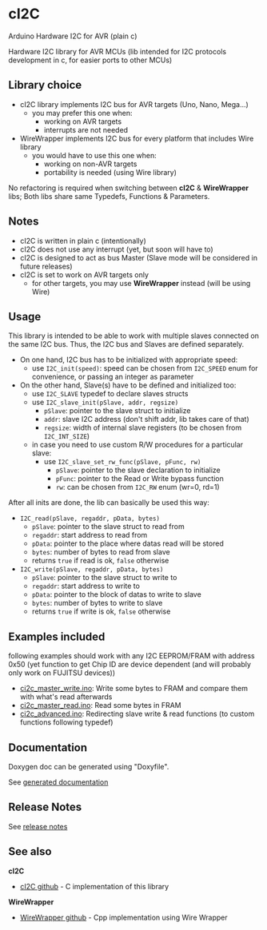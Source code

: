 # cI2C

Arduino Hardware I2C for AVR (plain c)

Hardware I2C library for AVR MCUs (lib intended for I2C protocols development in c, for easier ports to other MCUs)

## Library choice

* cI2C library implements I2C bus for AVR targets (Uno, Nano, Mega...)
  * you may prefer this one when:
    * working on AVR targets
    * interrupts are not needed
* WireWrapper implements I2C bus for every platform that includes Wire library
  * you would have to use this one when:
    * working on non-AVR targets
    * portability is needed (using Wire library)

No refactoring is required when switching between **cI2C** & **WireWrapper** libs;
Both libs share same Typedefs, Functions & Parameters.

## Notes

* cI2C is written in plain c (intentionally)
* cI2C does not use any interrupt (yet, but soon will have to)
* cI2C is designed to act as bus Master (Slave mode will be considered in future releases)
* cI2C is set to work on AVR targets only
  * for other targets, you may use **WireWrapper** instead (will be using Wire)

## Usage

This library is intended to be able to work with multiple slaves connected on the same I2C bus.
Thus, the I2C bus and Slaves are defined separately.

* On one hand, I2C bus has to be initialized with appropriate speed:
  * use `I2C_init(speed)`: speed can be chosen from `I2C_SPEED` enum for convenience, or passing an integer as parameter
* On the other hand, Slave(s) have to be defined and initialized too:
  * use `I2C_SLAVE` typedef to declare slaves structs
  * use `I2C_slave_init(pSlave, addr, regsize)`
    * `pSlave`: pointer to the slave struct to initialize
    * `addr`: slave I2C address (don't shift addr, lib takes care of that)
    * `regsize`: width of internal slave registers (to be chosen from `I2C_INT_SIZE`)
  * in case you need to use custom R/W procedures for a particular slave:
    * use `I2C_slave_set_rw_func(pSlave, pFunc, rw)`
      * `pSlave`: pointer to the slave declaration to initialize
      * `pFunc`: pointer to the Read or Write bypass function
      * `rw`: can be chosen from `I2C_RW` enum (wr=0, rd=1)

After all inits are done, the lib can basically be used this way:
* `I2C_read(pSlave, regaddr, pData, bytes)`
  * `pSlave`: pointer to the slave struct to read from
  * `regaddr`: start address to read from
  * `pData`: pointer to the place where datas read will be stored
  * `bytes`: number of bytes to read from slave
  * returns `true` if read is ok, `false` otherwise
* `I2C_write(pSlave, regaddr, pData, bytes)`
  * `pSlave`: pointer to the slave struct to write to
  * `regaddr`: start address to write to
  * `pData`: pointer to the block of datas to write to slave
  * `bytes`: number of bytes to write to slave
  * returns `true` if write is ok, `false` otherwise

## Examples included

following examples should work with any I2C EEPROM/FRAM with address 0x50
(yet function to get Chip ID are device dependent (and will probably only work on FUJITSU devices))
* [ci2c_master_write.ino](examples/ci2c_master_write/ci2c_master_write.ino): Write some bytes to FRAM and compare them with what's read afterwards
* [ci2c_master_read.ino](examples/ci2c_master_read/ci2c_master_read.ino): Read some bytes in FRAM
* [ci2c_advanced.ino](examples/ci2c_advanced/ci2c_advanced.ino): Redirecting slave write & read functions (to custom functions following typedef)

## Documentation

Doxygen doc can be generated using "Doxyfile".

See [generated documentation](https://smfsw.github.io/cI2C/)

## Release Notes

See [release notes](ReleaseNotes.md)

## See also

**cI2C**
* [cI2C github](https://github.com/SMFSW/cI2C) - C implementation of this library

**WireWrapper**
* [WireWrapper github](https://github.com/SMFSW/WireWrapper) - Cpp implementation using Wire Wrapper
